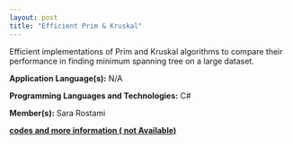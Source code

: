```yaml
---
layout: post
title: "Efficient Prim & Kruskal"
---
```


Efficient implementations of Prim and Kruskal algorithms to compare their performance in finding minimum spanning tree on a large dataset.

**Application Language(s):** N/A

**Programming Languages and Technologies:** C#

**Member(s):** Sara Rostami

**[codes and more information ( not Available)](#)**
